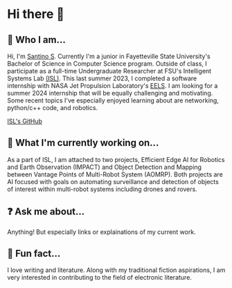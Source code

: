 # Hi there 👋

## 🥸 Who I am...
Hi, I'm [Santino S](https://www.linkedin.com/in/santino-sini-53450811b/). Currently I'm a junior in Fayetteville State University's Bachelor of Science in Computer Science program. Outside of class, I participate as a full-time Undergraduate Researcher at FSU's Intelligent Systems Lab [(ISL)](https://www.uncfsu.edu/academics/colleges-schools-and-departments/lloyd-college-of-health-science-and-technology/department-of-mathematics-and-computer-science/intelligent-systems-laboratory). This last summer 2023, I completed a software internship with NASA Jet Propulsion Laboratory's [EELS](https://www.jpl.nasa.gov/robotics-at-jpl/eels). I am looking for a summer 2024 internship that will be equally challenging and motivating. Some recent topics I've especially enjoyed learning about are networking, python/c++ code, and robotics.

[ISL's GitHub](https://github.com/ISL-INTELLIGENT-SYSTEMS-LAB)

## 🦾 What I'm currently working on...
As a part of ISL, I am attached to two projects, Efficient Edge AI for Robotics and Earth Observation (IMPACT) and Object Detection and Mapping between Vantage Points of Multi-Robot System (AOMRP). Both projects are AI focused with goals on automating surveillance and detection of objects of interest within multi-robot systems including drones and rovers.

## ❓ Ask me about...
Anything! But especially links or explainations of my current work.

## 📖 Fun fact...
I love writing and literature. Along with my traditional fiction aspirations, I am very interested in contributing to the field of electronic literature. 

<!--
**oTinoSan/oTinoSan** is a ✨ _special_ ✨ repository because its `README.md` (this file) appears on your GitHub profile.

Here are some ideas to get you started:

- 🔭 I’m currently working on ...
- 🌱 I’m currently learning ...
- 👯 I’m looking to collaborate on ...
- 🤔 I’m looking for help with ...
- 💬 Ask me about ...
- 📫 How to reach me: ...
- 😄 Pronouns: ...
- ⚡ Fun fact: ...
-->
